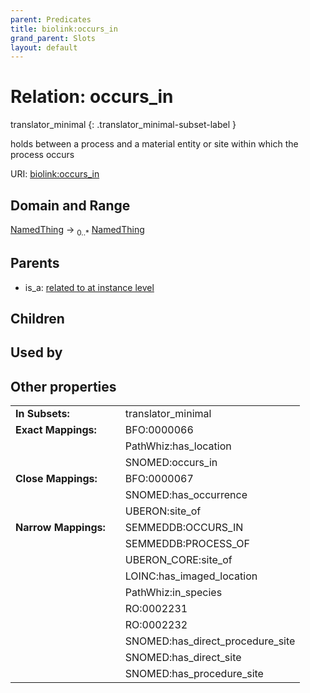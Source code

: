 ```yaml
---
parent: Predicates
title: biolink:occurs_in
grand_parent: Slots
layout: default
---
```


# Relation: occurs_in

translator_minimal
{: .translator_minimal-subset-label }


holds between a process and a material entity or site within which the process occurs

URI: [biolink:occurs_in](https://w3id.org/biolink/vocab/occurs_in)

## Domain and Range

[NamedThing](NamedThing.md) ->  <sub>0..\*</sub> [NamedThing](NamedThing.md)

## Parents

 *  is_a: [related to at instance level](related_to_at_instance_level.md)

## Children


## Used by


## Other properties

|  |  |  |
| --- | --- | --- |
| **In Subsets:** | | translator_minimal |
| **Exact Mappings:** | | BFO:0000066 |
|  | | PathWhiz:has_location |
|  | | SNOMED:occurs_in |
| **Close Mappings:** | | BFO:0000067 |
|  | | SNOMED:has_occurrence |
|  | | UBERON:site_of |
| **Narrow Mappings:** | | SEMMEDDB:OCCURS_IN |
|  | | SEMMEDDB:PROCESS_OF |
|  | | UBERON_CORE:site_of |
|  | | LOINC:has_imaged_location |
|  | | PathWhiz:in_species |
|  | | RO:0002231 |
|  | | RO:0002232 |
|  | | SNOMED:has_direct_procedure_site |
|  | | SNOMED:has_direct_site |
|  | | SNOMED:has_procedure_site |

